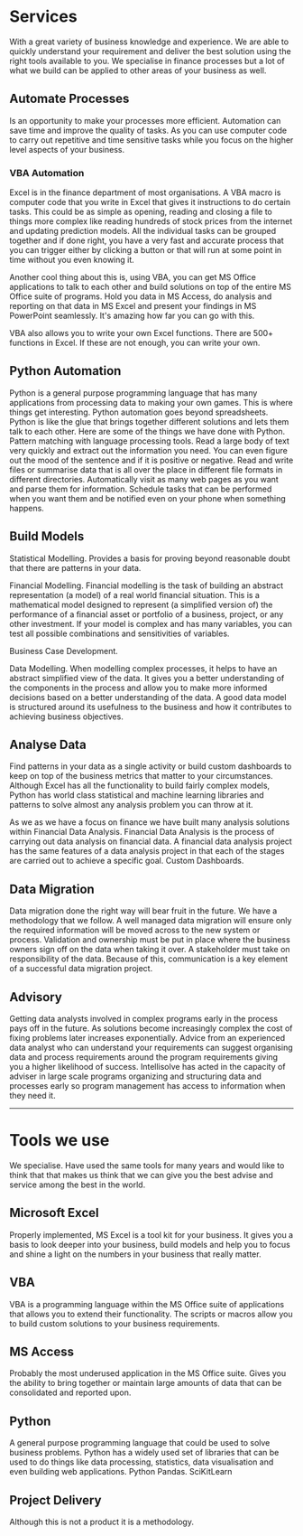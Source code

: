 # Services

With a great variety of business knowledge and experience. We are able to quickly understand your requirement and deliver the best solution using the right tools available to you. We specialise in finance processes but a lot of what we build can be applied to other areas of your business as well. 

## Automate Processes
Is an opportunity to make your processes more efficient. Automation can save time and improve the quality of tasks. As you can use computer code to carry out repetitive and time sensitive tasks while you focus on the higher level aspects of your business. 

### VBA Automation
Excel is in the finance department of most organisations. A VBA macro is computer code that you write in Excel that gives it instructions to do certain tasks. This could be as simple as opening, reading and closing a file to things more complex like reading hundreds of stock prices from the internet and updating prediction models. 
All the individual tasks can be grouped together and if done right, you have a very fast and accurate process that you can trigger either by clicking a button or that will run at some point in time without you even knowing it. 

Another cool thing about this is, using VBA, you can get MS Office applications to talk to each other and build solutions on top of the entire MS Office suite of programs. Hold you data in MS Access, do analysis and reporting on that data in MS Excel and present your findings in MS PowerPoint seamlessly. It's amazing how far you can go with this. 

VBA also allows you to write your own Excel functions. There are 500+ functions in Excel. If these are not enough, you can write your own. 

## Python Automation
Python is a general purpose programming language that has many applications from processing data to making your own games. This is where things get interesting. Python automation goes beyond spreadsheets. Python is like the glue that brings together different solutions and lets them talk to each other. 
Here are some of the things we have done with Python. 
Pattern matching with language processing tools. Read a large body of text very quickly and extract out the information you need. You can even figure out the mood of the sentence and if it is positive or negative. 
Read and write files or summarise data that is all over the place in different file formats in different directories.
Automatically visit as many web pages as you want and parse them for information. 
Schedule tasks that can be performed when you want them and be notified even on your phone when something happens. 

## Build Models
Statistical Modelling. Provides a basis for proving beyond reasonable doubt that there are patterns in your data. 

Financial Modelling. Financial modelling is the task of building an abstract representation (a model) of a real world financial situation. This is a mathematical model designed to represent (a simplified version of) the performance of a financial asset or portfolio of a business, project, or any other investment. If your model is complex and has many variables, you can test all possible combinations and sensitivities of variables. 

Business Case Development.


Data Modelling. When modelling complex processes, it helps to have an abstract simplified view of the data. It gives you a better understanding of the components in the process and allow you to make more informed decisions based on a better understanding of the data. A good data model is structured around its usefulness to the business and how it contributes to achieving business objectives.

## Analyse Data
Find patterns in your data as a single activity or build custom dashboards to keep on top of the business metrics that matter to your circumstances. Although Excel has all the functionality to build fairly complex models, Python has world class statistical and machine learning libraries and patterns to solve almost any analysis problem you can throw at it. 

As we as we have a focus on finance we have built many analysis solutions within
Financial Data Analysis. Financial Data Analysis is the process of carrying out data analysis on financial data. A financial data analysis project has the same features of a data analysis project in that each of the stages are carried out to achieve a specific goal.
Custom Dashboards. 

## Data Migration
Data migration done the right way will bear fruit in the future. We have a methodology that we follow. 
A well managed data migration will ensure only the required information will be moved across to the new system or process. Validation and ownership must be put in place where the business owners sign off on the data when taking it over. A stakeholder must take on responsibility of the data. Because of this, communication is a key element of a successful data migration project.



## Advisory
Getting data analysts involved in complex programs early in the process pays off in the future. As solutions become increasingly complex the cost of fixing problems later increases exponentially. Advice from an experienced data analyst who can understand your requirements can suggest organising data and process requirements around the program requirements giving you a higher likelihood of success. Intellisolve has acted in the capacity of adviser in large scale programs organizing and structuring data and processes early so program management has access to information when they need it.

---
# Tools we use
We specialise. Have used the same tools for many years and would like to think that that makes us think that we can give you the best advise and service among the best in the world. 

## Microsoft Excel
Properly implemented, MS Excel is a tool kit for your business. It gives you a basis to look deeper into your business, build models and help you to focus and shine a light on the numbers in your business that really matter.

## VBA
VBA is a programming language within the MS Office suite of applications that allows you to extend their functionality. The scripts or macros allow you to build custom solutions to your business requirements.

## MS Access
Probably the most underused application in the MS Office suite. Gives you the ability to bring together or maintain large amounts of data that can be consolidated and reported upon.

## Python
A general purpose programming language that could be used to solve business problems. Python has a widely used set of libraries that can be used to do things like data processing, statistics, data visualisation and even building web applications.
Python Pandas. 
SciKitLearn



## Project Delivery
Although this is not a product it is a methodology. 
<!--stackedit_data:
eyJoaXN0b3J5IjpbLTM3NzcyMzMzNywzODE5MjA1MDAsMTU0NT
EyNjcyNSwtNjY0ODg2NzM4LC0xMzMzMzc5NjIxLC03OTAxNDUx
NjgsLTExNzA5MzQ3NjgsLTE1NzExMTA5ODYsMTE5OTgxNTg0OC
wtMTUzMTAyODk4MiwxNjA2NTU1NDBdfQ==
-->